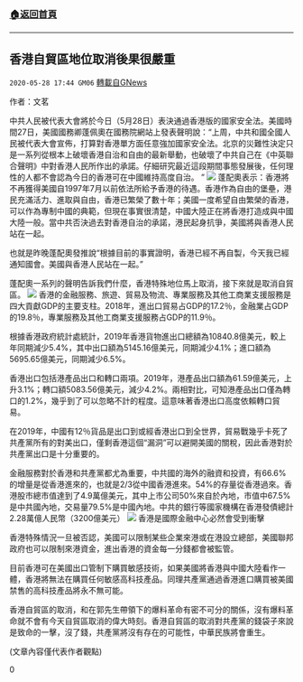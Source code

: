 ###  [:house:返回首頁](https://github.com/ourhimalayas/txt)
---

## 香港自貿區地位取消後果很嚴重
`2020-05-28 17:44 GM06` [轉載自GNews](https://gnews.org/zh-hant/215913/)

作者：文茗

中共人民被代表大會將於今日（5月28日）表決通過香港版的國家安全法。美國時間27日，美國國務卿蓬佩奧在國務院網站上發表聲明說：“上周，中共和國全國人民被代表大會宣佈，打算對香港單方面任意強加國家安全法。北京的災難性決定只是一系列從根本上破壞香港自治和自由的最新舉動，也破壞了中共自己在《中英聯合聲明》中對香港人民所作出的承諾。仔細研究最近這段期間事態發展後，任何理性的人都不會認為今日的香港可在中國維持高度自治。 ”
![](https://s3.amazonaws.com/gnews-media-offload/wp-content/uploads/2020/05/28173445/1-131-56.jpg)
蓬配奧表示：香港將不再獲得美國自1997年7月以前依法所給予香港的待遇。香港作為自由的堡壘，港民充滿活力、進取與自由，香港已繁榮了數十年；美國一度希望自由繁榮的香港，可以作為專制中國的典範，但現在事實很清楚，中國大陸正在將香港打造成與中國大陸一般。當中共否決過去對香港自治的承諾，港民起身抗爭，美國將與香港人民站在一起。

也就是昨晚蓬配奧發推說“根據目前的事實證明，香港已經不再自製，今天我已經通知國會。美國與香港人民站在一起。”

蓬配奧一系列的聲明告訴我們什麼，香港特殊地位馬上取消，接下來就是取消自貿區。
![](https://s3.amazonaws.com/gnews-media-offload/wp-content/uploads/2020/05/28173547/2-47-40.png)
香港的金融服務、旅遊、貿易及物流、專業服務及其他工商業支援服務是四大貢獻GDP的主要支柱。2018年，進出口貿易占GDP的17.2％，金融業占GDP的19.8％，專業服務及其他工商業支援服務占GDP的11.9％。

根據香港政府統計處統計，2019年香港貨物進出口總額為10840.8億美元，較上年同期減少5.4%，其中出口額為5145.16億美元，同期減少4.1%；進口額為5695.65億美元，同期減少6.5%。

香港出口包括港產品出口和轉口兩項。2019年，港產品出口額為61.59億美元，上升3.1%；轉口額5083.56億美元，減少4.2%。兩相對比，可知港產品出口僅為轉口的1.2%，幾乎到了可以忽略不計的程度。這意味著香港出口高度依賴轉口貿易。

在2019年，中國有12％貨品是出口到或經香港出口到全世界，貿易戰幾乎卡死了共產黨所有的對美出口，僅剩香港這個“漏洞”可以避開美國的關稅，因此香港對於共產黨出口是十分重要的。

金融服務對於香港和共產黨都尤為重要，中共國的海外的融資和投資，有66.6%的增量是從香港進來的，也就是2/3從中國香港進來。54%的存量從香港過來。香港股市總市值達到了4.9萬億美元，其中上市公司50%來自於內地，市值中67.5%是中共國內地，交易量79.5%是中國內地。中共的銀行等國家機構在香港發債總計2.28萬億人民幣（3200億美元）
![](https://s3.amazonaws.com/gnews-media-offload/wp-content/uploads/2020/05/28173618/33-1-1.jpg)
香港是國際金融中心必然會受到衝擊

香港特殊情況一旦被否認，美國可以限制某些企業來港或在港設立總部，美國聯邦政府也可以限制來港資金，進出香港的資金每一分錢都會被監管。

目前香港可在美國出口管制下購買敏感技術，如果美國將香港與中國大陸看作一體，香港將無法在購買任何敏感高科技產品。同理共產黨通過香港進口購買被美國禁售的高科技產品將永不無可能。

香港自貿區的取消，和在郭先生帶領下的爆料革命有密不可分的關係，沒有爆料革命就不會有今天自貿區取消的偉大時刻。香港自貿區的取消對共產黨的錢袋子來說是致命的一擊，沒了錢，共產黨將沒有存在的可能性，中華民族將會重生。

(文章內容僅代表作者觀點)

0
